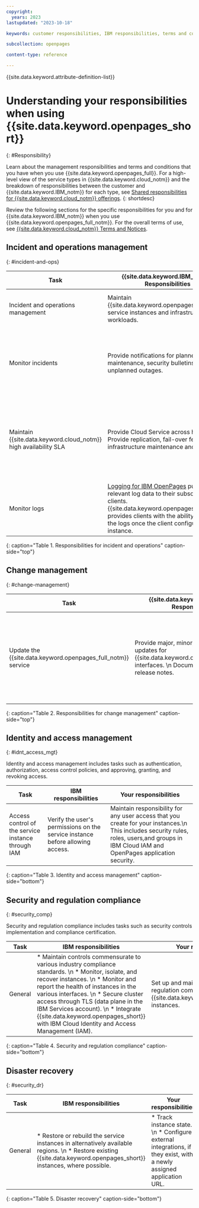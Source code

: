 ```yaml
---
copyright:
  years: 2023
lastupdated: "2023-10-18"

keywords: customer responsibilities, IBM responsibilities, terms and conditions

subcollection: openpages

content-type: reference

---
```

{{site.data.keyword.attribute-definition-list}}

# Understanding your responsibilities when using {{site.data.keyword.openpages_short}}
{: #Responsibility}

Learn about the management responsibilities and terms and conditions that you have when you use {{site.data.keyword.openpages_full}}. For a high-level view of the service types in {{site.data.keyword.cloud_notm}} and the breakdown of responsibilities between the customer and {{site.data.keyword.IBM_notm}} for each type, see [Shared responsibilities for {{site.data.keyword.cloud_notm}} offerings](/docs/overview?topic=overview-shared-responsibilities).
{: shortdesc}

Review the following sections for the specific responsibilities for you and for {{site.data.keyword.IBM_notm}} when you use {{site.data.keyword.openpages_full_notm}}. For the overall terms of use, see [{{site.data.keyword.cloud_notm}} Terms and Notices](/docs/overview?topic=overview-terms).


## Incident and operations management
{: #incident-and-ops}


| Task              | {{site.data.keyword.IBM_notm}} Responsibilities | Your Responsibilities |
|-------------------|-------------------------------------------------|-----------------------|
| Incident and operations management   | Maintain {{site.data.keyword.openpages_full_notm}} service instances and infrastructure workloads. | Maintain incident and operations management of your data. |
| Monitor incidents    | Provide notifications for planned maintenance, security bulletins, or unplanned outages. | Set preferences to [receive emails about platform notifications](/docs/account?topic=account-email-prefs).  \n Monitor the [IBM Cloud status page](https://{DomainName}/status?selected=announcement) for general announcements. |
| Maintain {{site.data.keyword.cloud_notm}} high availability SLA    | Provide Cloud Service across hosts.  \n Provide replication, fail-over features, and infrastructure maintenance and updates. | Plan for and create new instances of the service. For more information, see [Provisioning your IBM OpenPages as a Service environment](/docs-draft/openpages?topic=openpages-provisioning_environment).|
| Monitor logs    | [Logging for IBM OpenPages](/docs/openpages?topic=openpages-service-logs) publish relevant log data to their subscribing clients. {{site.data.keyword.openpages_full_notm}} provides clients with the ability to receive the logs once the client configures their instance. | [Logging in IBM OpenPages](/docs/openpages?topic=openpages-service-logs) |
{: caption="Table 1. Responsibilities for incident and operations" caption-side="top"}

## Change management
{: #change-management}

| Task                                                    | {{site.data.keyword.IBM_notm}} Responsibilities | Your Responsibilities |
|---------------------------------------------------------|-----------------------|--------|
| Update the {{site.data.keyword.openpages_full_notm}} service   | Provide major, minor, and patch version updates for {{site.data.keyword.openpages_full_notm}} interfaces.  \n Document changes in the release notes. | Keep your IBM OpenPages software up to date. \n For more information, see [Updating your instance of IBM OpenPages to the latest software version](/docs-draft/openpages?topic=openpages-updating-openpages).|
{: caption="Table 2. Responsibilities for change management" caption-side="top"}

## Identity and access management
{: #idnt_access_mgt}

Identity and access management includes tasks such as authentication, authorization, access control policies, and approving, granting, and revoking access.

| Task | IBM responsibilities |Your responsibilities |
|--------------------------|----------------|----------------|
| Access control of the service instance through IAM| Verify the user's permissions on the service instance before allowing access.| Maintain responsibility for any user access that you create for your instances.\n This includes security rules, roles, users,and groups in IBM Cloud IAM and OpenPages application security.|
{: caption="Table 3. Identity and access management" caption-side="bottom"}

## Security and regulation compliance
{: #security_comp}

Security and regulation compliance includes tasks such as security controls implementation and compliance certification.

| Task | IBM responsibilities |Your responsibilities |
|--------------------------|----------------|----------------|
| General| * Maintain controls commensurate to various industry compliance standards. \n * Monitor, isolate, and recover instances. \n * Monitor and report the health of instances in the various interfaces. \n * Secure cluster access through TLS (data plane in the IBM Services account). \n * Integrate {{site.data.keyword.openpages_short}} with IBM Cloud Identity and Access Management (IAM).| Set up and maintain security and regulation compliance for the {{site.data.keyword.openpages_short}} instances.|
{: caption="Table 4. Security and regulation compliance" caption-side="bottom"}

## Disaster recovery
{: #security_dr}

| Task | IBM responsibilities |Your responsibilities |
|--------------------------|----------------|----------------|
| General| * Restore or rebuild the service instances in alternatively available regions. \n * Restore existing {{site.data.keyword.openpages_short}} instances, where possible. | * Track instance state. \n * Configure external integrations, if they exist, with a newly assigned application URL.|
{: caption="Table 5. Disaster recovery" caption-side="bottom"}
